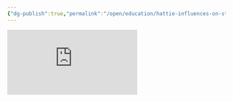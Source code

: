 ```yaml
---
{"dg-publish":true,"permalink":"/open/education/hattie-influences-on-student-achievement/"}
---
```




![Hattie](http://garyhollingsbee.com/digigarden/assets/Hattie_Influences_on_Student_Achievement.pdf)

